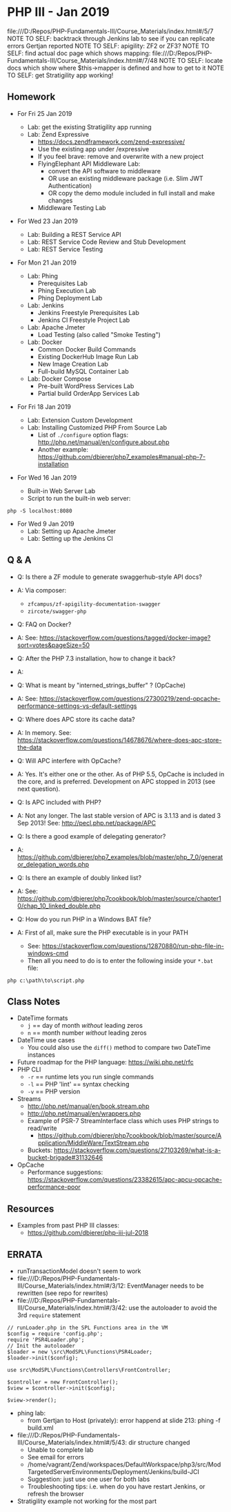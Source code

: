 # PHP III - Jan 2019

file:///D:/Repos/PHP-Fundamentals-III/Course_Materials/index.html#/5/7
NOTE TO SELF: backtrack through Jenkins lab to see if you can replicate errors Gertjan reported
NOTE TO SELF: apigility: ZF2 or ZF3?
NOTE TO SELF: find actual doc page which shows mapping: file:///D:/Repos/PHP-Fundamentals-III/Course_Materials/index.html#/7/48
NOTE TO SELF: locate docs which show where $this->mapper is defined and how to get to it
NOTE TO SELF: get Stratigility app working!

## Homework
* For Fri 25 Jan 2019
    * Lab: get the existing Stratigility app running
    * Lab: Zend Expressive
        * https://docs.zendframework.com/zend-expressive/
        * Use the existing app under /expressive
        * If you feel brave: remove and overwrite with a new project
        * FlyingElephant API Middleware Lab:
            * convert the API software to middleware
            * OR use an existing middleware package (i.e. Slim JWT Authentication)
            * OR copy the demo module included in full install and make changes
        * Middleware Testing Lab
* For Wed 23 Jan 2019
    * Lab: Building a REST Service API
    * Lab: REST Service Code Review and Stub Development
    * Lab: REST Service Testing
* For Mon 21 Jan 2019
    * Lab: Phing
        * Prerequisites Lab
        * Phing Execution Lab
        * Phing Deployment Lab
    * Lab: Jenkins
        * Jenkins Freestyle Prerequisites Lab
        * Jenkins CI Freestyle Project Lab
    * Lab: Apache Jmeter
        * Load Testing (also called "Smoke Testing")
    * Lab: Docker
        * Common Docker Build Commands
        * Existing DockerHub Image Run Lab
        * New Image Creation Lab
        * Full-build MySQL Container Lab
    * Lab: Docker Compose
        * Pre-built WordPress Services Lab
        * Partial build OrderApp Services Lab
* For Fri 18 Jan 2019
    * Lab: Extension Custom Development
    * Lab: Installing Customized PHP From Source Lab
        * List of `./configure` option flags: http://php.net/manual/en/configure.about.php
        * Another example: https://github.com/dbierer/php7_examples#manual-php-7-installation

* For Wed 16 Jan 2019
    * Built-in Web Server Lab
    * Script to run the built-in web server:
```
php -S localhost:8080
```
* For Wed 9 Jan 2019
    * Lab: Setting up Apache Jmeter
    * Lab: Setting up the Jenkins CI

## Q & A
* Q: Is there a ZF module to generate swaggerhub-style API docs?
* A: Via composer:
    * `zfcampus/zf-apigility-documentation-swagger`
    * `zircote/swagger-php`

* Q: FAQ on Docker?
* A: See: https://stackoverflow.com/questions/tagged/docker-image?sort=votes&pageSize=50

* Q: After the PHP 7.3 installation, how to change it back?
* A:

* Q: What is meant by "interned_strings_buffer" ? (OpCache)
* A: See: https://stackoverflow.com/questions/27300219/zend-opcache-performance-settings-vs-default-settings

* Q: Where does APC store its cache data?
* A: In memory.  See: https://stackoverflow.com/questions/14678676/where-does-apc-store-the-data

* Q: Will APC interfere with OpCache?
* A: Yes.  It's either one or the other.  As of PHP 5.5, OpCache is included in the core, and is preferred.  Development on APC stopped in 2013 (see next question).

* Q: Is APC included with PHP?
* A: Not any longer.  The last stable version of APC is 3.1.13 and is dated 3 Sep 2013!
     See: http://pecl.php.net/package/APC

* Q: Is there a good example of delegating generator?
* A: https://github.com/dbierer/php7_examples/blob/master/php_7_0/generator_delegation_words.php

* Q: Is there an example of doubly linked list?
* A: See: https://github.com/dbierer/php7cookbook/blob/master/source/chapter10/chap_10_linked_double.php

* Q: How do you run PHP in a Windows BAT file?
* A: First of all, make sure the PHP executable is in your PATH
    * See: https://stackoverflow.com/questions/12870880/run-php-file-in-windows-cmd
    * Then all you need to do is to enter the following inside your `*.bat` file:
```
php c:\path\to\script.php
```

## Class Notes
* DateTime formats
    * `j` == day of month _without_ leading zeros
    * `n` == month number _without_ leading zeros
* DateTime use cases
    * You could also use the `diff()` method to compare two DateTime instances
* Future roadmap for the PHP language: https://wiki.php.net/rfc
* PHP CLI
    * `-r` == runtime lets you run single commands
    * `-l` == PHP 'lint' == syntax checking
    * `-v` == PHP version
* Streams
    * http://php.net/manual/en/book.stream.php
    * http://php.net/manual/en/wrappers.php
    * Example of PSR-7 StreamInterface class which uses PHP strings to read/write
        * https://github.com/dbierer/php7cookbook/blob/master/source/Application/MiddleWare/TextStream.php
    * Buckets: https://stackoverflow.com/questions/27103269/what-is-a-bucket-brigade#31132646
* OpCache
    * Performance suggestions: https://stackoverflow.com/questions/23382615/apc-apcu-opcache-performance-poor

## Resources
* Examples from past PHP III classes:
    * https://github.com/dbierer/php-iii-jul-2018

## ERRATA
* runTransactionModel doesn't seem to work
* file:///D:/Repos/PHP-Fundamentals-III/Course_Materials/index.html#/3/12: EventManager needs to be rewritten (see repo for rewrites)
* file:///D:/Repos/PHP-Fundamentals-III/Course_Materials/index.html#/3/42: use the autoloader to avoid the 3rd `require` statement
```
// runLoader.php in the SPL Functions area in the VM
$config = require 'config.php';
require 'PSR4Loader.php';
// Init the autoloader
$loader = new \src\ModSPL\Functions\PSR4Loader;
$loader->init($config);

use src\ModSPL\Functions\Controllers\FrontController;

$controller = new FrontController();
$view = $controller->init($config);

$view->render();
```
* phing lab:
    * from Gertjan to Host (privately): error happend at slide 213: phing -f build.xml
* file:///D:/Repos/PHP-Fundamentals-III/Course_Materials/index.html#/5/43: dir structure changed
    * Unable to complete lab
    * See email for errors
    * /home/vagrant/Zend/workspaces/DefaultWorkspace/php3/src/ModTargetedServerEnvironments/Deployment/Jenkins/build-JCI
    * Suggestion: just use one user for both labs
    * Troubleshooting tips: i.e. when do you have restart Jenkins, or refresh the browser
* Stratigility example not working for the most part
